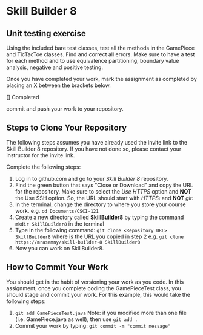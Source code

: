 # Skill Builder 8
## Unit testing exercise
Using the included bare test classes, test all the methods in the GamePiece and TicTacToe classes.  Find and correct all errors.  Make sure to have a test for each method and to use equivalence partitioning, boundary value analysis, negative and positive testing.

Once you have completed your work, mark the assignment as completed by placing an X between the brackets below.

[] Completed

commit and push your work to your repository.

## Steps to Clone Your Repository
The following steps assumes you have already used the invite link to the Skill Builder 8 repository.  If you have not done so, please contact your instructor for the invite link.

Complete the following steps:
1. Log in to github.com and go to your *Skill Builder 8* repository.
2. Find the green button that says "Close or Download" and copy the URL for the repository.  Make sure to select the *Use HTTPS* option and **NOT** the Use SSH option.  So, the URL should start with *HTTPS:* and **NOT** *git:*
3. In the terminal, change the directory to where you store your course work.
    e.g. `cd Documents/CSCI-121`
4. Create a new directory called **SkillBuilder8** by typing the command `mkdir SkillBuilder8` in the terminal
5. Type in the following command:  `git clone <Repository URL> SkillBuilder8` where *<Repository>* is the URL you copied in step 2
    e.g. `git clone https://mrasamny/skill-builder-8 SkillBuilder8`
6.  Now you can work on SkillBuilder8.
  
## How to Commit Your Work
You should get in the habit of versioning your work as you code.  In this assignment, once you complete coding the GamePieceTest class, you should stage and commit your work.  For this example, this would take the following steps:
1. `git add GamePieceTest.java`
   Note: if you modified more than one file (i.e. GamePiece.java as well),   then use `git add .`
2. Commit your work by typing: `git commit -m "commit message"`
